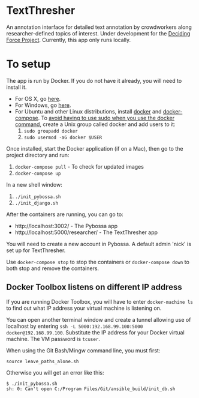 # TextThresher

An annotation interface for detailed text annotation by crowdworkers along researcher-defined topics of interest. Under development for the
[Deciding Force Project](http://www.decidingforce.org/). Currently, this app only runs locally.

# To setup

The app is run by Docker. If you do not have it already, you will need to install it.
* For OS X, go [here](https://docs.docker.com/docker-for-mac/).
* For Windows, go [here](https://docs.docker.com/docker-for-windows/).
* For Ubuntu and other Linux distributions, install
[docker](https://docs.docker.com/engine/installation/linux/ubuntulinux/) and
[docker-compose](https://docs.docker.com/compose/install/).
  To [avoid having to use sudo when you use the docker command](https://docs.docker.com/engine/installation/linux/ubuntulinux/#/create-a-docker-group),
create a Unix group called docker and add users to it:
  1. `sudo groupadd docker`
  2. `sudo usermod -aG docker $USER`

Once installed, start the Docker application (if on a Mac), then go to the project directory and run:

  1. `docker-compose pull` - To check for updated images
  2. `docker-compose up`

In a new shell window:

  1. `./init_pybossa.sh`
  2. `./init_django.sh`

After the containers are running, you can go to:

  * http://localhost:3002/ - The Pybossa app
  * http://localhost:5000/researcher/ - The TextThresher app

You will need to create a new account in Pybossa. A default admin 'nick' is set up for TextThresher.

Use `docker-compose stop` to stop the containers or `docker-compose down` to both stop and remove the containers.

## Docker Toolbox listens on different IP address

If you are running Docker Toolbox, you will have to enter `docker-machine ls` to find out what IP address your virtual machine is listening on.

You can open another terminal window and create a tunnel allowing use of localhost by entering `ssh -L 5000:192.168.99.100:5000 docker@192.168.99.100`. Substitute the IP address for your Docker virtual machine. The VM password is `tcuser`.

When using the Git Bash/Mingw command line, you must first:

```
source leave_paths_alone.sh
```

Otherwise you will get an error like this:
```
$ ./init_pybossa.sh
sh: 0: Can't open C:/Program Files/Git/ansible_build/init_db.sh
```
